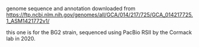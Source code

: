 genome sequence and annotation downloaded from https://ftp.ncbi.nlm.nih.gov/genomes/all/GCA/014/217/725/GCA_014217725.1_ASM1421772v1/

this one is for the BG2 strain, sequenced using PacBio RSII by the Cormack lab in 2020.
